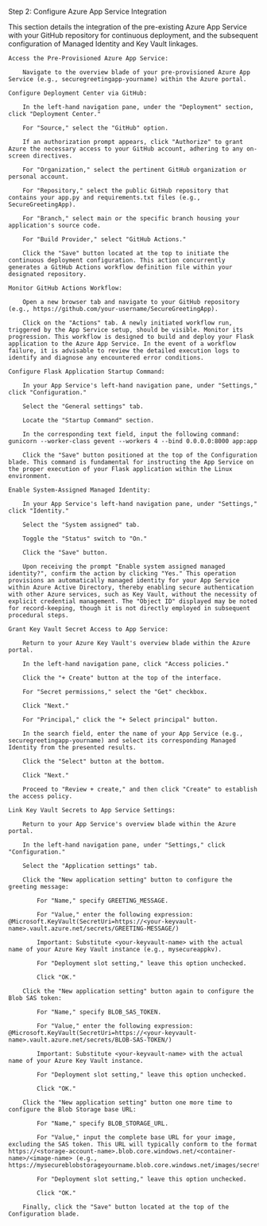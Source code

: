 Step 2: Configure Azure App Service Integration

This section details the integration of the pre-existing Azure App Service with your GitHub repository for continuous deployment, and the subsequent configuration of Managed Identity and Key Vault linkages.

    Access the Pre-Provisioned Azure App Service:

        Navigate to the overview blade of your pre-provisioned Azure App Service (e.g., securegreetingapp-yourname) within the Azure portal.

    Configure Deployment Center via GitHub:

        In the left-hand navigation pane, under the "Deployment" section, click "Deployment Center."

        For "Source," select the "GitHub" option.

        If an authorization prompt appears, click "Authorize" to grant Azure the necessary access to your GitHub account, adhering to any on-screen directives.

        For "Organization," select the pertinent GitHub organization or personal account.

        For "Repository," select the public GitHub repository that contains your app.py and requirements.txt files (e.g., SecureGreetingApp).

        For "Branch," select main or the specific branch housing your application's source code.

        For "Build Provider," select "GitHub Actions."

        Click the "Save" button located at the top to initiate the continuous deployment configuration. This action concurrently generates a GitHub Actions workflow definition file within your designated repository.

    Monitor GitHub Actions Workflow:

        Open a new browser tab and navigate to your GitHub repository (e.g., https://github.com/your-username/SecureGreetingApp).

        Click on the "Actions" tab. A newly initiated workflow run, triggered by the App Service setup, should be visible. Monitor its progression. This workflow is designed to build and deploy your Flask application to the Azure App Service. In the event of a workflow failure, it is advisable to review the detailed execution logs to identify and diagnose any encountered error conditions.

    Configure Flask Application Startup Command:

        In your App Service's left-hand navigation pane, under "Settings," click "Configuration."

        Select the "General settings" tab.

        Locate the "Startup Command" section.

        In the corresponding text field, input the following command: gunicorn --worker-class gevent --workers 4 --bind 0.0.0.0:8000 app:app

        Click the "Save" button positioned at the top of the Configuration blade. This command is fundamental for instructing the App Service on the proper execution of your Flask application within the Linux environment.

    Enable System-Assigned Managed Identity:

        In your App Service's left-hand navigation pane, under "Settings," click "Identity."

        Select the "System assigned" tab.

        Toggle the "Status" switch to "On."

        Click the "Save" button.

        Upon receiving the prompt "Enable system assigned managed identity?", confirm the action by clicking "Yes." This operation provisions an automatically managed identity for your App Service within Azure Active Directory, thereby enabling secure authentication with other Azure services, such as Key Vault, without the necessity of explicit credential management. The "Object ID" displayed may be noted for record-keeping, though it is not directly employed in subsequent procedural steps.

    Grant Key Vault Secret Access to App Service:

        Return to your Azure Key Vault's overview blade within the Azure portal.

        In the left-hand navigation pane, click "Access policies."

        Click the "+ Create" button at the top of the interface.

        For "Secret permissions," select the "Get" checkbox.

        Click "Next."

        For "Principal," click the "+ Select principal" button.

        In the search field, enter the name of your App Service (e.g., securegreetingapp-yourname) and select its corresponding Managed Identity from the presented results.

        Click the "Select" button at the bottom.

        Click "Next."

        Proceed to "Review + create," and then click "Create" to establish the access policy.

    Link Key Vault Secrets to App Service Settings:

        Return to your App Service's overview blade within the Azure portal.

        In the left-hand navigation pane, under "Settings," click "Configuration."

        Select the "Application settings" tab.

        Click the "New application setting" button to configure the greeting message:

            For "Name," specify GREETING_MESSAGE.

            For "Value," enter the following expression: @Microsoft.KeyVault(SecretUri=https://<your-keyvault-name>.vault.azure.net/secrets/GREETING-MESSAGE/)

            Important: Substitute <your-keyvault-name> with the actual name of your Azure Key Vault instance (e.g., mysecureappkv).

            For "Deployment slot setting," leave this option unchecked.

            Click "OK."

        Click the "New application setting" button again to configure the Blob SAS token:

            For "Name," specify BLOB_SAS_TOKEN.

            For "Value," enter the following expression: @Microsoft.KeyVault(SecretUri=https://<your-keyvault-name>.vault.azure.net/secrets/BLOB-SAS-TOKEN/)

            Important: Substitute <your-keyvault-name> with the actual name of your Azure Key Vault instance.

            For "Deployment slot setting," leave this option unchecked.

            Click "OK."

        Click the "New application setting" button one more time to configure the Blob Storage base URL:

            For "Name," specify BLOB_STORAGE_URL.

            For "Value," input the complete base URL for your image, excluding the SAS token. This URL will typically conform to the format https://<storage-account-name>.blob.core.windows.net/<container-name>/<image-name> (e.g., https://mysecureblobstorageyourname.blob.core.windows.net/images/secretimage.png).

            For "Deployment slot setting," leave this option unchecked.

            Click "OK."

        Finally, click the "Save" button located at the top of the Configuration blade.
